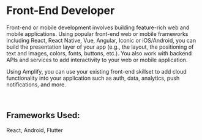 # Front-End Developer

Front-end or mobile development involves building feature-rich web and mobile applications. Using popular front-end web or mobile frameworks including React, React Native, Vue, Angular, Iconic or iOS/Android, you can build the presentation layer of your app (e.g., the layout, the positioning of text and images, colors, fonts, buttons, etc.). You also work with backend APIs and services to add interactivity to your web or mobile application.

Using Amplify, you can use your existing front-end skillset to add cloud functionality into your application such as auth, data, analytics, push notifications, and more.

<br/>

## Frameworks Used:

React, Android, Flutter
